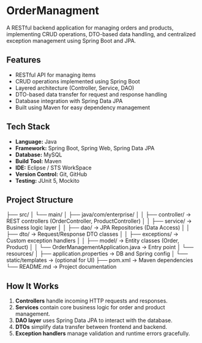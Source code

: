 # OrderManagment
A RESTful backend application for managing orders and products, implementing CRUD operations, DTO-based data handling, and centralized exception management using Spring Boot and JPA.

## Features
- RESTful API for managing items
- CRUD operations implemented using Spring Boot
- Layered architecture (Controller, Service, DAO)
- DTO-based data transfer for request and response handling
- Database integration with Spring Data JPA
- Built using Maven for easy dependency management

## Tech Stack
- **Language:** Java
- **Framework:** Spring Boot, Spring Web, Spring Data JPA
- **Database:** MySQL
- **Build Tool:** Maven
- **IDE:** Eclipse / STS WorkSpace
- **Version Control:** Git, GitHub
- **Testing:** JUnit 5, Mockito

## Project Structure

├── src/
│ └── main/
│ ├── java/com/enterprise/
│ │ ├── controller/ → REST controllers (OrderController, ProductController)
│ │ ├── service/ → Business logic layer
│ │ ├── dao/ → JPA Repositories (Data Access)
│ │ ├── dto/ → Request/Response DTO classes
│ │ ├── exceptions/ → Custom exception handlers
│ │ ├── model/ → Entity classes (Order, Product)
│ │ └── OrderManagementApplication.java → Entry point
│ └── resources/
│ ├── application.properties → DB and Spring config
│ └── static/templates → (optional for UI)
├── pom.xml → Maven dependencies
└── README.md → Project documentation

## How It Works

1. **Controllers** handle incoming HTTP requests and responses.  
2. **Services** contain core business logic for order and product management.  
3. **DAO layer** uses Spring Data JPA to interact with the database.  
4. **DTOs** simplify data transfer between frontend and backend.  
5. **Exception handlers** manage validation and runtime errors gracefully.  
